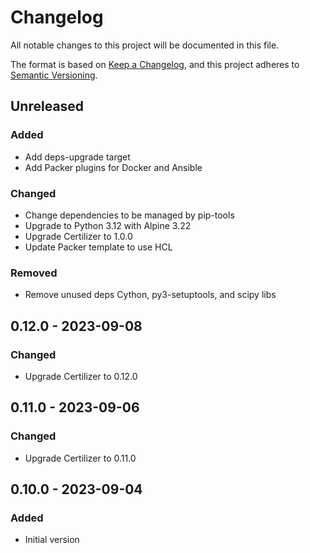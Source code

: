# Changelog

All notable changes to this project will be documented in this file.

The format is based on [Keep a Changelog](https://keepachangelog.com/en/1.0.0/),
and this project adheres to [Semantic Versioning](https://semver.org/spec/v2.0.0.html).

## Unreleased

### Added
- Add deps-upgrade target
- Add Packer plugins for Docker and Ansible

### Changed
- Change dependencies to be managed by pip-tools
- Upgrade to Python 3.12 with Alpine 3.22
- Upgrade Certilizer to 1.0.0
- Update Packer template to use HCL

### Removed
- Remove unused deps Cython, py3-setuptools, and scipy libs

## 0.12.0 - 2023-09-08
### Changed
- Upgrade Certilizer to 0.12.0

## 0.11.0 - 2023-09-06
### Changed
- Upgrade Certilizer to 0.11.0

## 0.10.0 - 2023-09-04
### Added
- Initial version
